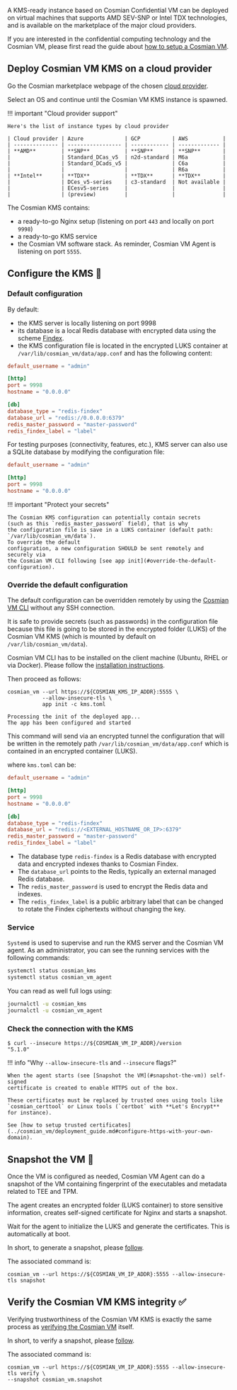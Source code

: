 A KMS-ready instance based on Cosmian Confidential VM can be deployed on virtual machines
that supports AMD SEV-SNP or Intel TDX technologies, and is available on the marketplace of the major cloud providers.

If you are interested in the confidential computing technology and the Cosmian VM,
please first read the guide about [how to setup a Cosmian VM](../../cosmian_vm/deployment_guide.md).

## Deploy Cosmian VM KMS on a cloud provider

Go the Cosmian marketplace webpage of the chosen [cloud provider](https://cosmian.com/fr/marketplaces-fr/).

Select an OS and continue until the Cosmian VM KMS instance is spawned.

!!! important "Cloud provider support"

    Here's the list of instance types by cloud provider

    | Cloud provider | Azure             | GCP          | AWS           |
    | -------------- | ----------------- | ------------ | ------------- |
    | **AMD**        | **SNP**           | **SNP**      | **SNP**       |
    |                | Standard_DCas_v5  | n2d-standard | M6a           |
    |                | Standard_DCads_v5 |              | C6a           |
    |                |                   |              | R6a           |
    | **Intel**      | **TDX**           | **TDX**      | **TDX**       |
    |                | DCes_v5-series    | c3-standard  | Not available |
    |                | ECesv5-series     |              |               |
    |                | (preview)         |              |               |

The Cosmian KMS contains:

- a ready-to-go Nginx setup (listening on port `443` and locally on port `9998`)
- a ready-to-go KMS service
- the Cosmian VM software stack. As reminder, Cosmian VM Agent is listening
  on port `5555`.

## Configure the KMS 📜

### Default configuration

By default:

- the KMS server is locally listening on port 9998
- its database is a local Redis database with encrypted data
  using the scheme [Findex](../../search/findex.md).
- the KMS configuration file is located in the encrypted LUKS container
  at `/var/lib/cosmian_vm/data/app.conf` and has the following content:

```toml
default_username = "admin"

[http]
port = 9998
hostname = "0.0.0.0"

[db]
database_type = "redis-findex"
database_url = "redis://0.0.0.0:6379"
redis_master_password = "master-password"
redis_findex_label = "label"
```

For testing purposes (connectivity, features, etc.), KMS server can also use a SQLite database by modifying the
configuration file:

```toml
default_username = "admin"

[http]
port = 9998
hostname = "0.0.0.0"
```

!!! important "Protect your secrets"

    The Cosmian KMS configuration can potentially contain secrets
    (such as this `redis_master_password` field), that is why
    the configuration file is save in a LUKS container (default path: `/var/lib/cosmian_vm/data`).
    To override the default
    configuration, a new configuration SHOULD be sent remotely and securely via
    the Cosmian VM CLI following [see app init](#override-the-default-configuration).

### Override the default configuration

The default configuration can be overridden remotely by using the
[Cosmian VM CLI](../../cosmian_vm/deployment_guide.md#install-the-cosmian-vm-cli)
without any SSH connection.

It is safe to provide secrets (such as passwords) in
the configuration file because this file is going to be stored in the encrypted
folder (LUKS) of the Cosmian VM KMS (which is mounted by default on `/var/lib/cosmian_vm/data`).

Cosmian VM CLI has to be installed on the client machine (Ubuntu, RHEL or via Docker).
Please follow the [installation instructions](../../cosmian_vm/deployment_guide.md#install-the-cosmian-vm-cli).

Then proceed as follows:

```shell title="On the local machine"
cosmian_vm --url https://${COSMIAN_KMS_IP_ADDR}:5555 \
           --allow-insecure-tls \
           app init -c kms.toml

Processing the init of the deployed app...
The app has been configured and started
```

This command will send via an encrypted tunnel the configuration that will be
written in the remotely path `/var/lib/cosmian_vm/data/app.conf` which is
contained in an encrypted container (LUKS).

where `kms.toml` can be:

```toml
default_username = "admin"

[http]
port = 9998
hostname = "0.0.0.0"

[db]
database_type = "redis-findex"
database_url = "redis://<EXTERNAL_HOSTNAME_OR_IP>:6379"
redis_master_password = "master-password"
redis_findex_label = "label"
```

- The database type `redis-findex` is a Redis database with encrypted data and
  encrypted indexes thanks to Cosmian Findex.
- The `database_url` points to the Redis, typically an external managed Redis database.
- The `redis_master_password` is used to encrypt the Redis data and indexes.
- The `redis_findex_label` is a public arbitrary label that can be changed
  to rotate the Findex ciphertexts without changing the key.

### Service

`Systemd` is used to supervise and run the KMS server and the Cosmian VM agent.
As an administrator, you can see the running services with the following commands:

```sh
systemctl status cosmian_kms
systemctl status cosmian_vm_agent
```

You can read as well full logs using:

```sh
journalctl -u cosmian_kms
journalctl -u cosmian_vm_agent
```

### Check the connection with the KMS

```console
$ curl --insecure https://${COSMIAN_VM_IP_ADDR}/version
"5.1.0"
```

!!! info "Why `--allow-insecure-tls` and `--insecure` flags?"

    When the agent starts (see [Snapshot the VM](#snapshot-the-vm)) self-signed
    certificate is created to enable HTTPS out of the box.

    These certificates must be replaced by trusted ones using tools like
    `cosmian_certtool` or Linux tools (`certbot` with **Let's Encrypt** for instance).

    See [how to setup trusted certificates](../cosmian_vm/deployment_guide.md#configure-https-with-your-own-domain).

## Snapshot the VM 📸

Once the VM is configured as needed, Cosmian VM Agent can do a snapshot of the
VM containing fingerprint of the executables and metadata related to TEE and TPM.

The agent creates an encrypted folder (LUKS container) to store sensitive
information, creates self-signed certificate for Nginx and starts a snapshot.

Wait for the agent to initialize the LUKS and generate the certificates.
This is automatically at boot.

In short, to generate a snapshot, please [follow](../../cosmian_vm/deployment_guide.md#snapshot-the-vm-remotely).

The associated command is:

```console title="On the local machine"
cosmian_vm --url https://${COSMIAN_VM_IP_ADDR}:5555 --allow-insecure-tls snapshot
```

## Verify the Cosmian VM KMS integrity ✅

Verifying trustworthiness of the Cosmian VM KMS is exactly the same process
as [verifying the Cosmian VM](../../cosmian_vm/overview.md) itself.

In short, to verify a snapshot, please [follow](../cosmian_vm/deployment_guide.md#verify-the-vm-snapshot).

The associated command is:

```console title="On the local machine"
cosmian_vm --url https://${COSMIAN_VM_IP_ADDR}:5555 --allow-insecure-tls verify \
--snapshot cosmian_vm.snapshot
```
